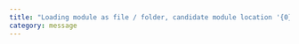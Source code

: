 ```yaml
---
title: "Loading module as file / folder, candidate module location '{0}', target file types: {1}."
category: message
---
```

